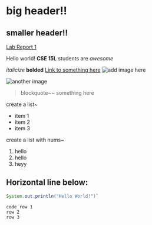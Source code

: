 # big header!!
## smaller header!!

[Lab Report 1](lab-report-1-week-2.html)



Hello world!
**CSE 15L**  students are *awesome*

*italicize*
**bolded**
[Link to something here](https://www.youtube.com/)
![add image here](https://scontent.xx.fbcdn.net/v/t1.15752-9/277895843_371339571392280_7126185324265341514_n.png?_nc_cat=101&ccb=1-5&_nc_sid=aee45a&_nc_ohc=053IFlwbM5cAX8LcXSi&_nc_ad=z-m&_nc_cid=0&_nc_ht=scontent.xx&oh=03_AVKDrw-0zQCVF2jNQoarpGIlkooyvUgVY5RzXAwTPG0-OA&oe=6275628D)

![another image](https://scontent.xx.fbcdn.net/v/t1.15752-9/259502046_868454117115751_3352650607741416557_n.png?_nc_cat=103&ccb=1-5&_nc_sid=aee45a&_nc_ohc=y79rl6t0riwAX-gqurM&_nc_ad=z-m&_nc_cid=0&_nc_ht=scontent.xx&oh=03_AVLR_hrc51GzvMoiyxwYPorssqyEnlBw4eFybnC1f0pPSQ&oe=627517D2)

> blockquote~~ something here


create a list~
* item 1
* item 2
* item 3


create a list with nums~
1. hello
2. hello
3. heyy

Horizontal line below:
---
```Java
System.out.println("Hello World!")`
```

```
code row 1
row 2
row 3
```

